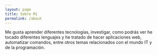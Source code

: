 ```yaml
---
layout: page
title: Sobre Mi
permalink: /about
---
```


Me gusta aprender diferentes tecnologías, investigar, como podrás ver he tocado diferentes lenguajes y  he tratado de hacer aplicaciones web, automatizar comandos, entre otros temas relacionados con el mundo IT y de la programación.
